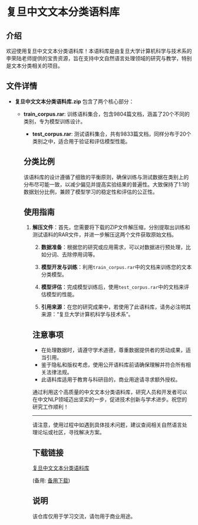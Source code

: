 # 复旦中文文本分类语料库

## 介绍

欢迎使用复旦中文文本分类语料库！本语料库是由复旦大学计算机科学与技术系的李荣陆老师提供的宝贵资源，旨在支持中文自然语言处理领域的研究与教学，特别是文本分类相关的项目。

## 文件详情

- **复旦中文文本分类语料库.zip** 包含了两个核心部分：
    - **train_corpus.rar**: 训练语料集合，包含9804篇文档，涵盖了20个不同的类别，专为模型训练设计。
        - **test_corpus.rar**: 测试语料集合，共有9833篇文档，同样分布于20个类别之中，适合用于验证和评估模型性能。

        ## 分类比例

        该语料库的设计遵循了细致的平衡原则，确保训练与测试数据在类别上的分布尽可能一致，以减少偏见并提高实验结果的普遍性。大致保持了1:1的数据划分比例，兼顾了模型学习的稳定性和评估的公正性。

        ## 使用指南

        1. **解压文件**：首先，您需要将下载的ZIP文件解压缩，分别提取出训练和测试语料的RAR文件，并进一步解压这两个文件获取原始文档。

           2. **数据准备**：根据您的研究或应用需求，可以对数据进行预处理，比如分词、去除停用词等。

           3. **模型开发与训练**：利用`train_corpus.rar`中的文档来训练您的文本分类模型。

           4. **模型评估**：完成模型训练后，使用`test_corpus.rar`中的文档来评估模型的性能。

           5. **引用来源**：在您的研究成果中，若使用了此语料库，请务必注明其来源：“复旦大学计算机科学与技术系”。

           ## 注意事项

           - 在处理数据时，请遵守学术道德，尊重数据提供者的劳动成果，适当引用。
           - 鉴于隐私和版权考虑，使用公开语料库前请确保理解并符合所有相关法律法规。
           - 此语料库适用于教育与科研目的，商业用途请寻求额外授权。

           通过利用这个高质量的中文文本分类语料库，研究人员和开发者可以在中文NLP领域迈出坚实的一步，促进技术创新与学术进步。祝您的研究工作顺利！

           --- 

           请注意，使用过程中如遇到具体技术问题，建议查阅相关自然语言处理论坛或社区，寻找解决方案。

           ## 下载链接
           [复旦中文文本分类语料库](https://pan.quark.cn/s/ea55051cbd31) 

           (备用: [备用下载](https://pan.baidu.com/s/1cv6fdS2KZvJcg85rajrOKw?pwd=1234))

           ## 说明

           该仓库仅用于学习交流，请勿用于商业用途。
